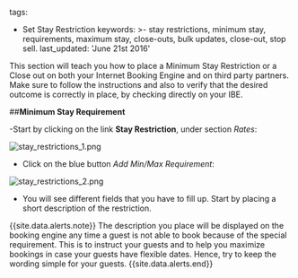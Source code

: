   

tags:
  - Set Stay Restriction 
keywords: >-
  stay restrictions, minimum stay, requirements, maximum stay, close-outs, bulk updates, close-out, stop sell.
last_updated: 'June 21st 2016'

  



This section will teach you how to place a Minimum Stay Restriction or a Close out on both your Internet Booking Engine and on third party partners. Make sure to follow the instructions and also to verify that the desired outcome is correctly in place, by checking directly on your IBE.  


  
  
##**Minimum Stay Requirement**  


-Start by clicking on the link **Stay Restriction**, under section _Rates_:  



![stay_restrictions_1.png]({{site.baseurl}}/images/stay_restrictions_1.png)  


- Click on the blue button _Add Min/Max Requirement_:  


![stay_restrictions_2.png]({{site.baseurl}}/images/stay_restrictions_2.png)  


- You will see different fields that you have to fill up. Start by placing a short description of the restriction.   


{{site.data.alerts.note}} The description you place will be displayed on the booking engine any time a guest is not able to book because of the special requirement. This is to instruct your guests and to help you maximize bookings in case your guests have flexible dates. Hence, try to keep the wording simple for your guests.  {{site.data.alerts.end}}




